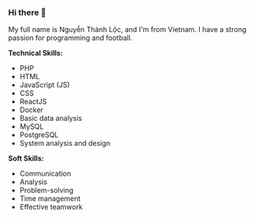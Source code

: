 ### Hi there 👋

My full name is Nguyễn Thành Lộc, and I'm from Vietnam. I have a strong passion for programming and football.

**Technical Skills:**
- PHP
- HTML
- JavaScript (JS)
- CSS
- ReactJS
- Docker
- Basic data analysis
- MySQL
- PostgreSQL
- System analysis and design

**Soft Skills:**
- Communication
- Analysis
- Problem-solving
- Time management
- Effective teamwork
